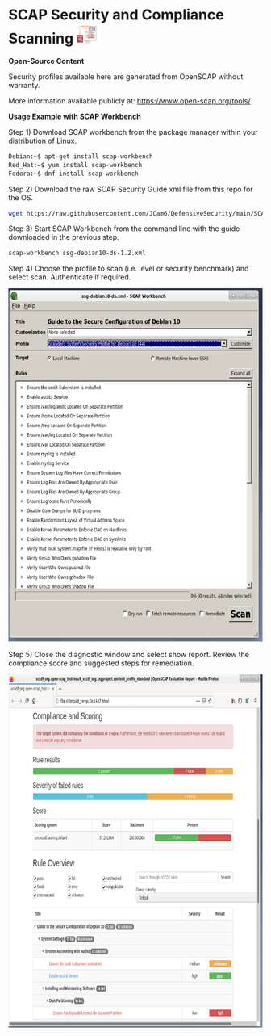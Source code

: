 # SCAP Security and Compliance Scanning <img title="Open-Source" alt="Open-Source" width="40px" src="https://raw.githubusercontent.com/github/explore/master/collections/tools-for-open-source/tools-for-open-source.png"/>

**Open-Source Content**

Security profiles available here are generated from OpenSCAP without warranty.

More information available publicly at: https://www.open-scap.org/tools/

**Usage Example with SCAP Workbench**

Step 1) Download SCAP workbench from the package manager within your distribution of Linux.

```bash
Debian:~$ apt-get install scap-workbench
Red_Hat:~$ yum install scap-workbench
Fedora:~$ dnf install scap-workbench
```
Step 2) Download the raw SCAP Security Guide xml file from this repo for the OS.

```bash
wget https://raw.githubusercontent.com/JCam6/DefensiveSecurity/main/SCAP_Scanner/ssg-debian10-ds-1.2.xml
```
Step 3) Start SCAP Workbench from the command line with the guide downloaded in the previous step.

```bash
scap-workbench ssg-debian10-ds-1.2.xml
```

Step 4) Choose the profile to scan (i.e. level or security benchmark) and select scan. Authenticate if required. 

<img src="scap2.PNG" alt="scan" width="600" height="700" class="inline"/>

Step 5) Close the diagnostic window and select show report. Review the compliance score and suggested steps for remediation. 

<img src="scap3.PNG" alt="review" width="600" height="700" class="inline"/>
